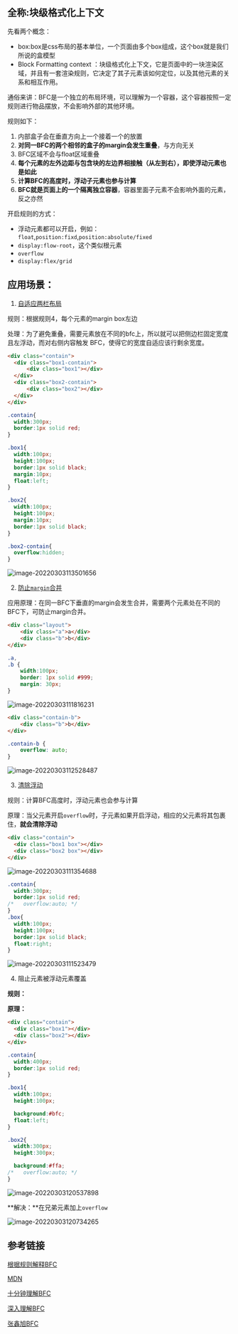 ## 全称:块级格式化上下文

先看两个概念：
* box:box是css布局的基本单位，一个页面由多个box组成，这个box就是我们所说的盒模型
* Block Formatting context ：块级格式化上下文，它是页面中的一块渲染区域，并且有一套渲染规则，它决定了其子元素该如何定位，以及其他元素的关系和相互作用。

通俗来讲：BFC是一个独立的布局环境，可以理解为一个容器，这个容器按照一定规则进行物品摆放，不会影响外部的其他环境。



规则如下：

1. 内部盒子会在垂直方向上一个接着一个的放置
2. **对同一BFC的两个相邻的盒子的margin会发生重叠**，与方向无关
3. BFC区域不会与float区域重叠
4. **每个元素的左外边距与包含块的左边界相接触（从左到右），即使浮动元素也是如此**
5. **计算BFC的高度时，浮动子元素也参与计算**
6. **BFC就是页面上的一个隔离独立容器**，容器里面子元素不会影响外面的元素，反之亦然



开启规则的方式：
* 浮动元素都可以开启，例如：`float`,`position:fixd`,`position:absolute/fixed`
* `display:flow-root`，这个类似根元素
* `overflow`
* `display:flex/grid`





## 应用场景：

1. [自适应两栏布局](https://codepen.io/sumuyzzz/pen/qBVyOjP)

规则：根据规则4，每个元素的margin box左边



处理：为了避免重叠，需要元素放在不同的bfc上，所以就可以把侧边栏固定宽度且左浮动，而对右侧内容触发 BFC，使得它的宽度自适应该行剩余宽度。

```html
<div class="contain">
  <div class="box1-contain">
      <div class="box1"></div>
  </div>
  <div class="box2-contain">
      <div class="box2"></div>
  </div>
</div>
```

```css
.contain{
  width:300px;
  border:1px solid red;
}

.box1{
  width:100px;
  height:100px;
  border:1px solid black;
  margin:10px;
  float:left;
}

.box2{
  width:100px;
  height:100px;
  margin:10px;
  border:1px solid black;
}

.box2-contain{
  overflow:hidden;
}
```

![image-20220303113501656](C:\Users\Administrator\AppData\Roaming\Typora\typora-user-images\image-20220303113501656.png)





2. [防止`margin`合并](https://codepen.io/pen/)

应用原理：在同一BFC下垂直的margin会发生合并，需要两个元素处在不同的BFC下，可防止margin合并。

```html
<div class="layout">
    <div class="a">a</div>
    <div class="b">b</div>
</div>
```
```css
.a,
.b {
    width:100px;
    border: 1px solid #999;
    margin: 30px;
}

```
![image-20220303111816231](C:\Users\Administrator\AppData\Roaming\Typora\typora-user-images\image-20220303111816231.png)

```html
<div class="contain-b">
    <div class="b">b</div>
</div>
```

```css
.contain-b {
    overflow: auto;
}
```

![image-20220303112528487](C:\Users\Administrator\AppData\Roaming\Typora\typora-user-images\image-20220303112528487.png)

3. [清除浮动](https://codepen.io/sumuyzzz/pen/yLPGvVa)

规则：计算BFC高度时，浮动元素也会参与计算

原理：当父元素开启`overflow`时，子元素如果开启浮动，相应的父元素将其包裹住，**就会清除浮动**



```html
<div class="contain">
  <div class="box1 box"></div>
  <div class="box2 box"></div>
</div>
```

![image-20220303111354688](C:\Users\Administrator\AppData\Roaming\Typora\typora-user-images\image-20220303111354688.png)



```css
.contain{
  width:300px;
  border:1px solid red;
/*   overflow:auto; */
}
.box{
  width:100px;
  height:100px;
  border:1px solid black;
  float:right;
}
```

![image-20220303111523479](C:\Users\Administrator\AppData\Roaming\Typora\typora-user-images\image-20220303111523479.png)

4. 阻止元素被浮动元素覆盖

**规则：**

**原理：**

```html
<div class="contain">
  <div class="box1"></div>
  <div class="box2"></div>
</div>  
```

```css
.contain{
  width:400px;
  border:1px solid red;
}

.box1{
  width:100px;
  height:100px;

  background:#bfc;
  float:left;
}

.box2{
  width:300px;
  height:300px;

  background:#ffa;
/*   overflow:auto; */
}

```

![image-20220303120537898](C:\Users\Administrator\AppData\Roaming\Typora\typora-user-images\image-20220303120537898.png)



**解决：**在兄弟元素加上`overflow`

![image-20220303120734265](C:\Users\Administrator\AppData\Roaming\Typora\typora-user-images\image-20220303120734265.png)





## 参考链接

[根据规则解释BFC](https://juejin.cn/post/6844903476774830094)

[MDN](https://developer.mozilla.org/zh-CN/docs/Web/Guide/CSS/Block_formatting_context)

[十分钟理解BFC](https://zhuanlan.zhihu.com/p/25321647)

[深入理解BFC](https://juejin.cn/post/6844903693028966414)

[张鑫旭BFC](https://www.zhangxinxu.com/wordpress/2015/02/css-deep-understand-flow-bfc-column-two-auto-layout/)